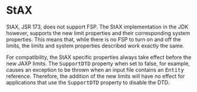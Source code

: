 
# StAX


StAX, JSR 173, does not support FSP. The StAX implementation in the JDK however, supports the new limit properties and their corresponding system properties. This means that, while there is no FSP to turn on and off the limits, the limits and system properties described work exactly the same.


For compatibility, the StAX specific properties always take effect before the new JAXP limits. The <tt>SupportDTD</tt> property when set to false, for example, causes an exception to be thrown when an input file contains an <tt>Entity</tt> reference. Therefore, the addition of the new limits will have no effect for applications that use the <tt>SupportDTD</tt> property to disable the DTD.
